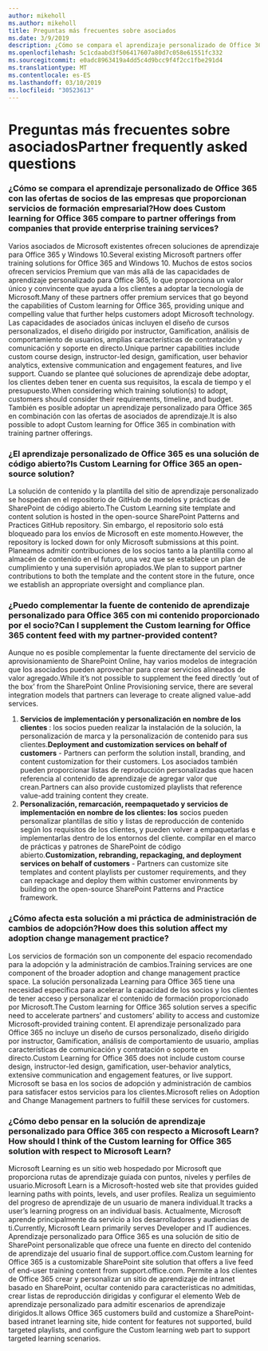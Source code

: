 ```yaml
---
author: mikeholl
ms.author: mikeholl
title: Preguntas más frecuentes sobre asociados
ms.date: 3/9/2019
description: ¿Cómo se compara el aprendizaje personalizado de Office 365 con las ofertas de socios de las empresas que proporcionan servicios de formación empresarial?
ms.openlocfilehash: 5c1cdaabd3f506417607a80d7c058e61551fc332
ms.sourcegitcommit: e0adc8963419a4dd5c4d9bcc9f4f2cc1fbe291d4
ms.translationtype: MT
ms.contentlocale: es-ES
ms.lasthandoff: 03/10/2019
ms.locfileid: "30523613"
---
```

# <a name="partner-frequently-asked-questions"></a><span data-ttu-id="12582-103">Preguntas más frecuentes sobre asociados</span><span class="sxs-lookup"><span data-stu-id="12582-103">Partner frequently asked questions</span></span>

### <a name="how-does-custom-learning-for-office-365-compare-to-partner-offerings-from-companies-that-provide-enterprise-training-services"></a><span data-ttu-id="12582-104">¿Cómo se compara el aprendizaje personalizado de Office 365 con las ofertas de socios de las empresas que proporcionan servicios de formación empresarial?</span><span class="sxs-lookup"><span data-stu-id="12582-104">How does Custom learning for Office 365 compare to partner offerings from companies that provide enterprise training services?</span></span>
<span data-ttu-id="12582-105">Varios asociados de Microsoft existentes ofrecen soluciones de aprendizaje para Office 365 y Windows 10.</span><span class="sxs-lookup"><span data-stu-id="12582-105">Several existing Microsoft partners offer training solutions for Office 365 and Windows 10.</span></span> <span data-ttu-id="12582-106">Muchos de estos socios ofrecen servicios Premium que van más allá de las capacidades de aprendizaje personalizado para Office 365, lo que proporciona un valor único y convincente que ayuda a los clientes a adoptar la tecnología de Microsoft.</span><span class="sxs-lookup"><span data-stu-id="12582-106">Many of these partners offer premium services that go beyond the capabilities of Custom learning for Office 365, providing unique and compelling value that further helps customers adopt Microsoft technology.</span></span> <span data-ttu-id="12582-107">Las capacidades de asociados únicas incluyen el diseño de cursos personalizados, el diseño dirigido por instructor, Gamification, análisis de comportamiento de usuarios, amplias características de contratación y comunicación y soporte en directo.</span><span class="sxs-lookup"><span data-stu-id="12582-107">Unique partner capabilities include custom course design, instructor-led design, gamification, user behavior analytics, extensive communication and engagement features, and live support.</span></span> <span data-ttu-id="12582-108">Cuando se plantee qué soluciones de aprendizaje debe adoptar, los clientes deben tener en cuenta sus requisitos, la escala de tiempo y el presupuesto.</span><span class="sxs-lookup"><span data-stu-id="12582-108">When considering which training solution(s) to adopt, customers should consider their requirements, timeline, and budget.</span></span> <span data-ttu-id="12582-109">También es posible adoptar un aprendizaje personalizado para Office 365 en combinación con las ofertas de asociados de aprendizaje.</span><span class="sxs-lookup"><span data-stu-id="12582-109">It is also possible to adopt Custom learning for Office 365 in combination with training partner offerings.</span></span>
 
### <a name="is-custom-learning-for-office-365-an-open-source-solution"></a><span data-ttu-id="12582-110">¿El aprendizaje personalizado de Office 365 es una solución de código abierto?</span><span class="sxs-lookup"><span data-stu-id="12582-110">Is Custom Learning for Office 365 an open-source solution?</span></span>
<span data-ttu-id="12582-111">La solución de contenido y la plantilla del sitio de aprendizaje personalizado se hospedan en el repositorio de GitHub de modelos y prácticas de SharePoint de código abierto.</span><span class="sxs-lookup"><span data-stu-id="12582-111">The Custom Learning site template and content solution is hosted in the open-source SharePoint Patterns and Practices GitHub repository.</span></span> <span data-ttu-id="12582-112">Sin embargo, el repositorio solo está bloqueado para los envíos de Microsoft en este momento.</span><span class="sxs-lookup"><span data-stu-id="12582-112">However, the repository is locked down for only Microsoft submissions at this point.</span></span> <span data-ttu-id="12582-113">Planeamos admitir contribuciones de los socios tanto a la plantilla como al almacén de contenido en el futuro, una vez que se establece un plan de cumplimiento y una supervisión apropiados.</span><span class="sxs-lookup"><span data-stu-id="12582-113">We plan to support partner contributions to both the template and the content store in the future, once we establish an appropriate oversight and compliance plan.</span></span>  

### <a name="can-i-supplement-the-custom-learning-for-office-365-content-feed-with-my-partner-provided-content"></a><span data-ttu-id="12582-114">¿Puedo complementar la fuente de contenido de aprendizaje personalizado para Office 365 con mi contenido proporcionado por el socio?</span><span class="sxs-lookup"><span data-stu-id="12582-114">Can I supplement the Custom learning for Office 365 content feed with my partner-provided content?</span></span> 
<span data-ttu-id="12582-115">Aunque no es posible complementar la fuente directamente del servicio de aprovisionamiento de SharePoint Online, hay varios modelos de integración que los asociados pueden aprovechar para crear servicios alineados de valor agregado.</span><span class="sxs-lookup"><span data-stu-id="12582-115">While it’s not possible to supplement the feed directly ‘out of the box’ from the SharePoint Online Provisioning service, there are several integration models that partners can leverage to create aligned value-add services.</span></span>

1. <span data-ttu-id="12582-116">**Servicios de implementación y personalización en nombre de los clientes** : los socios pueden realizar la instalación de la solución, la personalización de marca y la personalización de contenido para sus clientes.</span><span class="sxs-lookup"><span data-stu-id="12582-116">**Deployment and customization services on behalf of customers** - Partners can perform the solution install, branding, and content customization for their customers.</span></span> <span data-ttu-id="12582-117">Los asociados también pueden proporcionar listas de reproducción personalizadas que hacen referencia al contenido de aprendizaje de agregar valor que crean.</span><span class="sxs-lookup"><span data-stu-id="12582-117">Partners can also provide customized playlists that reference value-add training content they create.</span></span> 
2. <span data-ttu-id="12582-118">**Personalización, remarcación, reempaquetado y servicios de implementación en nombre de los clientes: los** socios pueden personalizar plantillas de sitio y listas de reproducción de contenido según los requisitos de los clientes, y pueden volver a empaquetarlas e implementarlas dentro de los entornos del cliente. compilar en el marco de prácticas y patrones de SharePoint de código abierto.</span><span class="sxs-lookup"><span data-stu-id="12582-118">**Customization, rebranding, repackaging, and deployment services on behalf of customers** - Partners can customize site templates and content playlists per customer requirements, and they can repackage and deploy them within customer environments by building on the open-source SharePoint Patterns and Practice framework.</span></span> 

### <a name="how-does-this-solution-affect-my-adoption-change-management-practice"></a><span data-ttu-id="12582-119">¿Cómo afecta esta solución a mi práctica de administración de cambios de adopción?</span><span class="sxs-lookup"><span data-stu-id="12582-119">How does this solution affect my adoption change management practice?</span></span> 
<span data-ttu-id="12582-120">Los servicios de formación son un componente del espacio recomendado para la adopción y la administración de cambios.</span><span class="sxs-lookup"><span data-stu-id="12582-120">Training services are one component of the broader adoption and change management practice space.</span></span> <span data-ttu-id="12582-121">La solución personalizada Learning para Office 365 tiene una necesidad específica para acelerar la capacidad de los socios y los clientes de tener acceso y personalizar el contenido de formación proporcionado por Microsoft.</span><span class="sxs-lookup"><span data-stu-id="12582-121">The Custom learning for Office 365 solution serves a specific need to accelerate partners’ and customers’ ability to access and customize Microsoft-provided training content.</span></span> <span data-ttu-id="12582-122">El aprendizaje personalizado para Office 365 no incluye un diseño de cursos personalizado, diseño dirigido por instructor, Gamification, análisis de comportamiento de usuario, amplias características de comunicación y contratación o soporte en directo.</span><span class="sxs-lookup"><span data-stu-id="12582-122">Custom Learning for Office 365 does not include custom course design, instructor-led design, gamification, user-behavior analytics, extensive communication and engagement features, or live support.</span></span> <span data-ttu-id="12582-123">Microsoft se basa en los socios de adopción y administración de cambios para satisfacer estos servicios para los clientes.</span><span class="sxs-lookup"><span data-stu-id="12582-123">Microsoft relies on Adoption and Change Management partners to fulfill these services for customers.</span></span> 

### <a name="how-should-i-think-of-the-custom-learning-for-office-365-solution-with-respect-to-microsoft-learn"></a><span data-ttu-id="12582-124">¿Cómo debo pensar en la solución de aprendizaje personalizado para Office 365 con respecto a Microsoft Learn?</span><span class="sxs-lookup"><span data-stu-id="12582-124">How should I think of the Custom learning for Office 365 solution with respect to Microsoft Learn?</span></span>
<span data-ttu-id="12582-125">Microsoft Learning es un sitio web hospedado por Microsoft que proporciona rutas de aprendizaje guiada con puntos, niveles y perfiles de usuario.</span><span class="sxs-lookup"><span data-stu-id="12582-125">Microsoft Learn is a Microsoft-hosted web site that provides guided learning paths with points, levels, and user profiles.</span></span> <span data-ttu-id="12582-126">Realiza un seguimiento del progreso de aprendizaje de un usuario de manera individual.</span><span class="sxs-lookup"><span data-stu-id="12582-126">It tracks a user’s learning progress on an individual basis.</span></span> <span data-ttu-id="12582-127">Actualmente, Microsoft aprende principalmente da servicio a los desarrolladores y audiencias de ti.</span><span class="sxs-lookup"><span data-stu-id="12582-127">Currently, Microsoft Learn primarily serves Developer and IT audiences.</span></span> <span data-ttu-id="12582-128">Aprendizaje personalizado para Office 365 es una solución de sitio de SharePoint personalizable que ofrece una fuente en directo del contenido de aprendizaje del usuario final de support.office.com.</span><span class="sxs-lookup"><span data-stu-id="12582-128">Custom learning for Office 365 is a customizable SharePoint site solution that offers a live feed of end-user training content from support.office.com.</span></span> <span data-ttu-id="12582-129">Permite a los clientes de Office 365 crear y personalizar un sitio de aprendizaje de intranet basado en SharePoint, ocultar contenido para características no admitidas, crear listas de reproducción dirigidas y configurar el elemento Web de aprendizaje personalizado para admitir escenarios de aprendizaje dirigidos.</span><span class="sxs-lookup"><span data-stu-id="12582-129">It allows Office 365 customers build and customize a SharePoint-based intranet learning site, hide content for features not supported, build targeted playlists, and configure the Custom learning web part to support targeted learning scenarios.</span></span>
